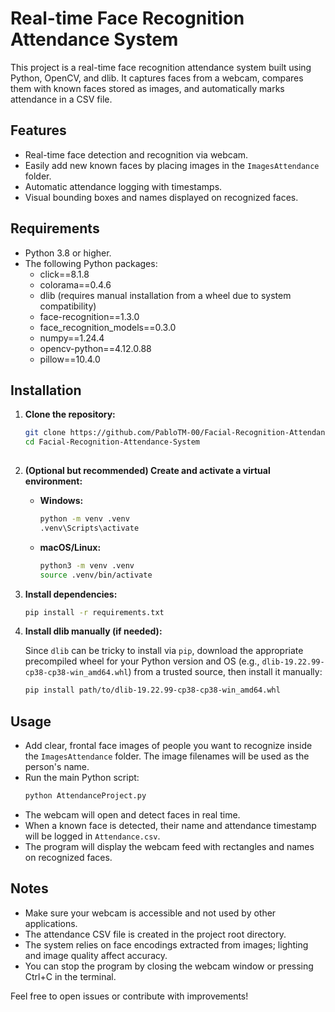 # Real-time Face Recognition Attendance System

This project is a real-time face recognition attendance system built using Python, OpenCV, and dlib. It captures faces from a webcam, compares them with known faces stored as images, and automatically marks attendance in a CSV file.

## Features
- Real-time face detection and recognition via webcam.
- Easily add new known faces by placing images in the `ImagesAttendance` folder.
- Automatic attendance logging with timestamps.
- Visual bounding boxes and names displayed on recognized faces.

## Requirements
- Python 3.8 or higher.
- The following Python packages:
  - click==8.1.8
  - colorama==0.4.6
  - dlib (requires manual installation from a wheel due to system compatibility)
  - face-recognition==1.3.0
  - face_recognition_models==0.3.0
  - numpy==1.24.4
  - opencv-python==4.12.0.88
  - pillow==10.4.0

## Installation

1. **Clone the repository:**

   ```bash
   git clone https://github.com/PabloTM-00/Facial-Recognition-Attendance-System.git
   cd Facial-Recognition-Attendance-System
  

2. **(Optional but recommended) Create and activate a virtual environment:**

   * **Windows:**

     ```bash
     python -m venv .venv
     .venv\Scripts\activate
     ```

   * **macOS/Linux:**

     ```bash
     python3 -m venv .venv
     source .venv/bin/activate
     ```

3. **Install dependencies:**

   ```bash
   pip install -r requirements.txt
   ```

4. **Install dlib manually (if needed):**

   Since `dlib` can be tricky to install via `pip`, download the appropriate precompiled wheel for your Python version and OS (e.g., `dlib-19.22.99-cp38-cp38-win_amd64.whl`) from a trusted source, then install it manually:

   ```bash
   pip install path/to/dlib-19.22.99-cp38-cp38-win_amd64.whl
   ```
## Usage
- Add clear, frontal face images of people you want to recognize inside the `ImagesAttendance` folder. The image filenames will be used as the person's name.
- Run the main Python script:
  ```bash
  python AttendanceProject.py
- The webcam will open and detect faces in real time.
- When a known face is detected, their name and attendance timestamp will be logged in `Attendance.csv`.
- The program will display the webcam feed with rectangles and names on recognized faces.

## Notes
- Make sure your webcam is accessible and not used by other applications.
- The attendance CSV file is created in the project root directory.
- The system relies on face encodings extracted from images; lighting and image quality affect accuracy.
- You can stop the program by closing the webcam window or pressing Ctrl+C in the terminal.

Feel free to open issues or contribute with improvements!
